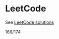# LeetCode

See [LeetCode solutions](http://maskray.me/blog/2014-06-29-leetcode-solutions)

166/174
